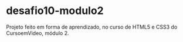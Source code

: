 # desafio10-modulo2
Projeto feito em forma de aprendizado, no curso de HTML5 e CSS3 do CursoemVideo, módulo 2.
